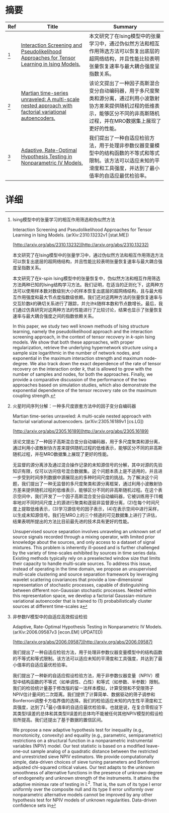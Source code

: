 # 摘要

| Ref | Title | Summary |
| --- | --- | --- |
| [^1] | [Interaction Screening and Pseudolikelihood Approaches for Tensor Learning in Ising Models.](http://arxiv.org/abs/2310.13232) | 本文研究了在Ising模型中的张量学习中，通过伪似然方法和相互作用筛选方法可以恢复出底层的超网络结构，并且性能比较表明张量恢复速率与最大耦合强度呈指数关系。 |
| [^2] | [Martian time-series unraveled: A multi-scale nested approach with factorial variational autoencoders.](http://arxiv.org/abs/2305.16189) | 该论文提出了一种因子高斯混合变分自动编码器，用于多尺度聚类和源分离，通过利用小波散射协方差来提供随机过程的低维表示，能够区分不同的非高斯随机过程，并在MRO数据集上展现了更好的性能。 |
| [^3] | [Adaptive, Rate-Optimal Hypothesis Testing in Nonparametric IV Models.](http://arxiv.org/abs/2006.09587) | 我们提出了一种自适应检验方法，用于处理非参数仪器变量模型中的结构函数的不等式和等式限制。该方法可以适应未知的平滑度和工具强度，并达到了最小值率的自适应最优检验率。 |

# 详细

[^1]: Ising模型中的张量学习的相互作用筛选和伪似然方法

    Interaction Screening and Pseudolikelihood Approaches for Tensor Learning in Ising Models. (arXiv:2310.13232v1 [stat.ME])

    [http://arxiv.org/abs/2310.13232](http://arxiv.org/abs/2310.13232)

    本文研究了在Ising模型中的张量学习中，通过伪似然方法和相互作用筛选方法可以恢复出底层的超网络结构，并且性能比较表明张量恢复速率与最大耦合强度呈指数关系。

    

    本文研究了在$k$-spin Ising模型中的张量恢复中，伪似然方法和相互作用筛选方法两种已知的Ising结构学习方法。我们证明，在适当的正则化下，这两种方法可以使用样本数对数级别大小的样本恢复出底层的超网络结构，且与最大相互作用强度和最大节点度指数级依赖。我们还对这两种方法的张量恢复速率与交互阶数$k$的确切关系进行了跟踪，并允许$k$随样本数和节点数增长。最后，我们通过仿真研究对这两种方法的性能进行了比较讨论，结果也显示了张量恢复速率与最大耦合强度之间的指数依赖关系。

    In this paper, we study two well known methods of Ising structure learning, namely the pseudolikelihood approach and the interaction screening approach, in the context of tensor recovery in $k$-spin Ising models. We show that both these approaches, with proper regularization, retrieve the underlying hypernetwork structure using a sample size logarithmic in the number of network nodes, and exponential in the maximum interaction strength and maximum node-degree. We also track down the exact dependence of the rate of tensor recovery on the interaction order $k$, that is allowed to grow with the number of samples and nodes, for both the approaches. Finally, we provide a comparative discussion of the performance of the two approaches based on simulation studies, which also demonstrate the exponential dependence of the tensor recovery rate on the maximum coupling strength.
    
[^2]: 火星时间序列分解：一种多尺度嵌套方法中的因子变分自编码器

    Martian time-series unraveled: A multi-scale nested approach with factorial variational autoencoders. (arXiv:2305.16189v1 [cs.LG])

    [http://arxiv.org/abs/2305.16189](http://arxiv.org/abs/2305.16189)

    该论文提出了一种因子高斯混合变分自动编码器，用于多尺度聚类和源分离，通过利用小波散射协方差来提供随机过程的低维表示，能够区分不同的非高斯随机过程，并在MRO数据集上展现了更好的性能。

    

    无监督的源分离涉及通过混合操作记录的未知源信号的分解，其中对源的先验知识有限，仅可以访问信号混合数据集。这个问题本质上是不适用的，并且进一步受到时间序列数据中源展现出的多种时间尺度的挑战。为了解决这个问题，我们提出了一种无监督的多尺度聚类和源分离框架，通过利用小波散射协方差来提供随机过程的低维表示，能够区分不同的非高斯随机过程。在这个表示空间中，我们开发了一个因子高斯混合变分自动编码器，它被训练用于(1)概率地对不同时间尺度上的源进行聚类和逐层非监督源分离，(2)在每个时间尺度上提取低维表示，(3)学习源信号的因子表示，(4)在表示空间中进行采样，以生成未知源信号。我们在MRO上的三个频道的可见数据集上进行了评估，结果表明所提出的方法比目前最先进的技术具有更好的性能。

    Unsupervised source separation involves unraveling an unknown set of source signals recorded through a mixing operator, with limited prior knowledge about the sources, and only access to a dataset of signal mixtures. This problem is inherently ill-posed and is further challenged by the variety of time-scales exhibited by sources in time series data. Existing methods typically rely on a preselected window size that limits their capacity to handle multi-scale sources. To address this issue, instead of operating in the time domain, we propose an unsupervised multi-scale clustering and source separation framework by leveraging wavelet scattering covariances that provide a low-dimensional representation of stochastic processes, capable of distinguishing between different non-Gaussian stochastic processes. Nested within this representation space, we develop a factorial Gaussian-mixture variational autoencoder that is trained to (1) probabilistically cluster sources at different time-scales a
    
[^3]: 非参数IV模型中的自适应高效假设检验

    Adaptive, Rate-Optimal Hypothesis Testing in Nonparametric IV Models. (arXiv:2006.09587v3 [econ.EM] UPDATED)

    [http://arxiv.org/abs/2006.09587](http://arxiv.org/abs/2006.09587)

    我们提出了一种自适应检验方法，用于处理非参数仪器变量模型中的结构函数的不等式和等式限制。该方法可以适应未知的平滑度和工具强度，并达到了最小值率的自适应最优检验率。

    

    我们提出了一种新的自适应假设检验方法，用于非参数仪器变量（NPIV）模型中结构函数的不等式（如单调性、凸性）和等式（如参数、半参数）限制。我们的检验统计量基于修改版的留一法样本模拟，计算受限和不受限筛子NPIV估计量间的二次距离。我们提供了计算简单、数据驱动的筛子调参和Bonferroni调整卡方临界值的选择。我们的检验适应未知的内生性平滑度和工具强度，达到了$L^2$最小值率的自适应最优检验率。也就是说，在复合零假设下其类型I误差的总体和其类型II误差的总体均不能被任何其他NPIV模型的假设检验所提高。我们还提出了基于数据的置信区间。

    We propose a new adaptive hypothesis test for inequality (e.g., monotonicity, convexity) and equality (e.g., parametric, semiparametric) restrictions on a structural function in a nonparametric instrumental variables (NPIV) model. Our test statistic is based on a modified leave-one-out sample analog of a quadratic distance between the restricted and unrestricted sieve NPIV estimators. We provide computationally simple, data-driven choices of sieve tuning parameters and Bonferroni adjusted chi-squared critical values. Our test adapts to the unknown smoothness of alternative functions in the presence of unknown degree of endogeneity and unknown strength of the instruments. It attains the adaptive minimax rate of testing in $L^2$.  That is, the sum of its type I error uniformly over the composite null and its type II error uniformly over nonparametric alternative models cannot be improved by any other hypothesis test for NPIV models of unknown regularities. Data-driven confidence sets in 
    


